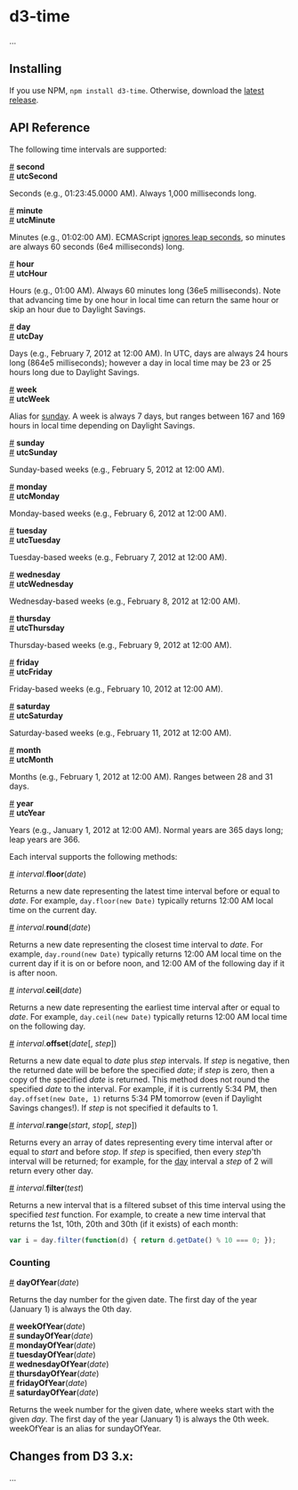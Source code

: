 # d3-time

…

## Installing

If you use NPM, `npm install d3-time`. Otherwise, download the [latest release](https://github.com/d3/d3-time/releases/latest).

## API Reference

The following time intervals are supported:

<a name="second" href="#second">#</a> <b>second</b>
<br><a href="#second">#</a> <b>utcSecond</b>

Seconds (e.g., 01:23:45.0000 AM). Always 1,000 milliseconds long.

<a name="minute" href="#minute">#</a> <b>minute</b>
<br><a href="#minute">#</a> <b>utcMinute</b>

Minutes (e.g., 01:02:00 AM). ECMAScript [ignores leap seconds](http://www.ecma-international.org/ecma-262/5.1/#sec-15.9.1.1), so minutes are always 60 seconds (6e4 milliseconds) long.

<a name="hour" href="#hour">#</a> <b>hour</b>
<br><a href="#hour">#</a> <b>utcHour</b>

Hours (e.g., 01:00 AM). Always 60 minutes long (36e5 milliseconds). Note that advancing time by one hour in local time can return the same hour or skip an hour due to Daylight Savings.

<a name="day" href="#day">#</a> <b>day</b>
<br><a href="#day">#</a> <b>utcDay</b>

Days (e.g., February 7, 2012 at 12:00 AM). In UTC, days are always 24 hours long (864e5 milliseconds); however a day in local time may be 23 or 25 hours long due to Daylight Savings.

<a name="week" href="#week">#</a> <b>week</b>
<br><a href="#week">#</a> <b>utcWeek</b>

Alias for [sunday](#sunday). A week is always 7 days, but ranges between 167 and 169 hours in local time depending on Daylight Savings.

<a name="sunday" href="#sunday">#</a> <b>sunday</b>
<br><a href="#sunday">#</a> <b>utcSunday</b>

Sunday-based weeks (e.g., February 5, 2012 at 12:00 AM).

<a name="monday" href="#monday">#</a> <b>monday</b>
<br><a href="#monday">#</a> <b>utcMonday</b>

Monday-based weeks (e.g., February 6, 2012 at 12:00 AM).

<a name="tuesday" href="#tuesday">#</a> <b>tuesday</b>
<br><a href="#tuesday">#</a> <b>utcTuesday</b>

Tuesday-based weeks (e.g., February 7, 2012 at 12:00 AM).

<a name="wednesday" href="#wednesday">#</a> <b>wednesday</b>
<br><a href="#wednesday">#</a> <b>utcWednesday</b>

Wednesday-based weeks (e.g., February 8, 2012 at 12:00 AM).

<a name="thursday" href="#thursday">#</a> <b>thursday</b>
<br><a href="#thursday">#</a> <b>utcThursday</b>

Thursday-based weeks (e.g., February 9, 2012 at 12:00 AM).

<a name="friday" href="#friday">#</a> <b>friday</b>
<br><a href="#friday">#</a> <b>utcFriday</b>

Friday-based weeks (e.g., February 10, 2012 at 12:00 AM).

<a name="saturday" href="#saturday">#</a> <b>saturday</b>
<br><a href="#saturday">#</a> <b>utcSaturday</b>

Saturday-based weeks (e.g., February 11, 2012 at 12:00 AM).

<a name="month" href="#month">#</a> <b>month</b>
<br><a href="#month">#</a> <b>utcMonth</b>

Months (e.g., February 1, 2012 at 12:00 AM). Ranges between 28 and 31 days.

<a name="year" href="#year">#</a> <b>year</b>
<br><a href="#year">#</a> <b>utcYear</b>

Years (e.g., January 1, 2012 at 12:00 AM). Normal years are 365 days long; leap years are 366.

Each interval supports the following methods:

<a name="interval_floor" href="#interval_floor">#</a> <i>interval</i>.<b>floor</b>(<i>date</i>)

Returns a new date representing the latest time interval before or equal to *date*. For example, `day.floor(new Date)` typically returns 12:00 AM local time on the current day.

<a name="interval_round" href="#interval_round">#</a> <i>interval</i>.<b>round</b>(<i>date</i>)

Returns a new date representing the closest time interval to *date*. For example, `day.round(new Date)` typically returns 12:00 AM local time on the current day if it is on or before noon, and 12:00 AM of the following day if it is after noon.

<a name="interval_ceil" href="#interval_ceil">#</a> <i>interval</i>.<b>ceil</b>(<i>date</i>)

Returns a new date representing the earliest time interval after or equal to *date*. For example, `day.ceil(new Date)` typically returns 12:00 AM local time on the following day.

<a name="interval_offset" href="#interval_offset">#</a> <i>interval</i>.<b>offset</b>(<i>date</i>[, <i>step</i>])

Returns a new date equal to *date* plus *step* intervals. If *step* is negative, then the returned date will be before the specified *date*; if *step* is zero, then a copy of the specified *date* is returned. This method does not round the specified *date* to the interval. For example, if it is currently 5:34 PM, then `day.offset(new Date, 1)` returns 5:34 PM tomorrow (even if Daylight Savings changes!). If *step* is not specified it defaults to 1.

<a name="interval_range" href="#interval_range">#</a> <i>interval</i>.<b>range</b>(<i>start</i>, <i>stop</i>[, <i>step</i>])

Returns every an array of dates representing every time interval after or equal to *start* and before *stop*. If *step* is specified, then every *step*'th interval will be returned; for example, for the [day](#day) interval a *step* of 2 will return every other day.

<a name="interval_filter" href="#interval_filter">#</a> <i>interval</i>.<b>filter</b>(<i>test</i>)

Returns a new interval that is a filtered subset of this time interval using the specified *test* function. For example, to create a new time interval that returns the 1st, 10th, 20th and 30th (if it exists) of each month:

```js
var i = day.filter(function(d) { return d.getDate() % 10 === 0; });
```

### Counting

<a name="dayOfYear" href="#dayOfYear">#</a> <b>dayOfYear</b>(<i>date</i>)

Returns the day number for the given date. The first day of the year (January 1) is always the 0th day.

<a name="weekOfYear" href="#weekOfYear">#</a> <b>weekOfYear</b>(<i>date</i>)
<br><a name="sundayOfYear" href="#sundayOfYear">#</a> <b>sundayOfYear</b>(<i>date</i>)
<br><a name="mondayOfYear" href="#mondayOfYear">#</a> <b>mondayOfYear</b>(<i>date</i>)
<br><a name="tuesdayOfYear" href="#tuesdayOfYear">#</a> <b>tuesdayOfYear</b>(<i>date</i>)
<br><a name="wednesdayOfYear" href="#wednesdayOfYear">#</a> <b>wednesdayOfYear</b>(<i>date</i>)
<br><a name="thursdayOfYear" href="#thursdayOfYear">#</a> <b>thursdayOfYear</b>(<i>date</i>)
<br><a name="fridayOfYear" href="#fridayOfYear">#</a> <b>fridayOfYear</b>(<i>date</i>)
<br><a name="saturdayOfYear" href="#saturdayOfYear">#</a> <b>saturdayOfYear</b>(<i>date</i>)

Returns the week number for the given date, where weeks start with the given <i>day</i>. The first day of the year (January 1) is always the 0th week. weekOfYear is an alias for sundayOfYear.

## Changes from D3 3.x:

…

